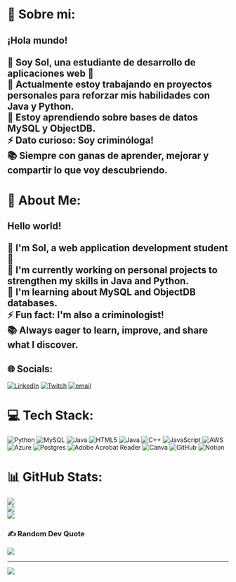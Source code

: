 # 💫 Sobre mi:
## ¡Hola mundo! <br><br>👋 Soy Sol, una estudiante de desarrollo de aplicaciones web 🚀<br>🔭 Actualmente estoy trabajando en proyectos personales para reforzar mis habilidades con Java y Python.<br>🌱 Estoy aprendiendo sobre bases de datos MySQL y ObjectDB.<br>⚡ Dato curioso: Soy criminóloga!<br>📚 Siempre con ganas de aprender, mejorar y compartir lo que voy descubriendo.<br>

# 💫 About Me:
## Hello world! <br><br>👋 I'm Sol, a web application development student 🚀<br>🔭 I'm currently working on personal projects to strengthen my skills in Java and Python.<br>🌱 I'm learning about MySQL and ObjectDB databases.<br>⚡ Fun fact: I'm also a criminologist!<br>📚 Always eager to learn, improve, and share what I discover.<br>



## 🌐 Socials:
[![LinkedIn](https://img.shields.io/badge/LinkedIn-%230077B5.svg?logo=linkedin&logoColor=white)](https://linkedin.com/in/https://www.linkedin.com/in/natashasolange/) [![Twitch](https://img.shields.io/badge/Twitch-%239146FF.svg?logo=Twitch&logoColor=white)](https://twitch.tv/Soletion) [![email](https://img.shields.io/badge/Email-D14836?logo=gmail&logoColor=white)](mailto:nsmcurbalan@gmail.com) 

# 💻 Tech Stack:
![Python](https://img.shields.io/badge/python-3670A0?style=for-the-badge&logo=python&logoColor=ffdd54) ![MySQL](https://img.shields.io/badge/mysql-4479A1.svg?style=for-the-badge&logo=mysql&logoColor=white) ![Java](https://img.shields.io/badge/java-%23ED8B00.svg?style=for-the-badge&logo=openjdk&logoColor=white) ![HTML5](https://img.shields.io/badge/html5-%23E34F26.svg?style=for-the-badge&logo=html5&logoColor=white) ![Java](https://img.shields.io/badge/java-%23ED8B00.svg?style=for-the-badge&logo=openjdk&logoColor=white) ![C++](https://img.shields.io/badge/c++-%2300599C.svg?style=for-the-badge&logo=c%2B%2B&logoColor=white) ![JavaScript](https://img.shields.io/badge/javascript-%23323330.svg?style=for-the-badge&logo=javascript&logoColor=%23F7DF1E) ![AWS](https://img.shields.io/badge/AWS-%23FF9900.svg?style=for-the-badge&logo=amazon-aws&logoColor=white) ![Azure](https://img.shields.io/badge/azure-%230072C6.svg?style=for-the-badge&logo=microsoftazure&logoColor=white) ![Postgres](https://img.shields.io/badge/postgres-%23316192.svg?style=for-the-badge&logo=postgresql&logoColor=white) ![Adobe Acrobat Reader](https://img.shields.io/badge/Adobe%20Acrobat%20Reader-EC1C24.svg?style=for-the-badge&logo=Adobe%20Acrobat%20Reader&logoColor=white) ![Canva](https://img.shields.io/badge/Canva-%2300C4CC.svg?style=for-the-badge&logo=Canva&logoColor=white) ![GitHub](https://img.shields.io/badge/github-%23121011.svg?style=for-the-badge&logo=github&logoColor=white) ![Notion](https://img.shields.io/badge/Notion-%23000000.svg?style=for-the-badge&logo=notion&logoColor=white)
# 📊 GitHub Stats:
![](https://github-readme-stats.vercel.app/api?username=Solixel&theme=aura&hide_border=false&include_all_commits=false&count_private=false)<br/>
![](https://nirzak-streak-stats.vercel.app/?user=Solixel&theme=aura&hide_border=false)<br/>
![](https://github-readme-stats.vercel.app/api/top-langs/?username=Solixel&theme=aura&hide_border=false&include_all_commits=false&count_private=false&layout=compact)


### ✍️ Random Dev Quote
![](https://quotes-github-readme.vercel.app/api?type=horizontal&theme=dark)

---
[![](https://visitcount.itsvg.in/api?id=Solixel&icon=9&color=5)](https://visitcount.itsvg.in)

<!-- Proudly created with GPRM ( https://gprm.itsvg.in ) -->
